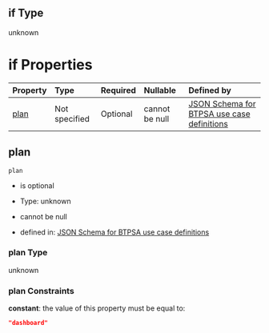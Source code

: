 ## if Type

unknown

# if Properties

| Property      | Type          | Required | Nullable       | Defined by                                                                                                                                                                                                                                  |
| :------------ | :------------ | :------- | :------------- | :------------------------------------------------------------------------------------------------------------------------------------------------------------------------------------------------------------------------------------------ |
| [plan](#plan) | Not specified | Optional | cannot be null | [JSON Schema for BTPSA use case definitions](btpsa-usecase-properties-services-items-allof-2-then-allof-22-then-allof-0-if-properties-plan.md "undefined#/properties/services/items/allOf/2/then/allOf/22/then/allOf/0/if/properties/plan") |

## plan



`plan`

*   is optional

*   Type: unknown

*   cannot be null

*   defined in: [JSON Schema for BTPSA use case definitions](btpsa-usecase-properties-services-items-allof-2-then-allof-22-then-allof-0-if-properties-plan.md "undefined#/properties/services/items/allOf/2/then/allOf/22/then/allOf/0/if/properties/plan")

### plan Type

unknown

### plan Constraints

**constant**: the value of this property must be equal to:

```json
"dashboard"
```
